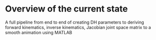 # Overview of the current state

A full pipeline from end to end of creating DH parameters to deriving forward kinematics, inverse kinematics, Jacobian joint space matrix to a smooth animation using MATLAB